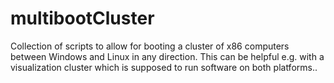 # multibootCluster
Collection of scripts to allow for booting a cluster of x86 computers between Windows and Linux in any direction. This can be helpful e.g. with a visualization cluster which is supposed to run software on both platforms..
